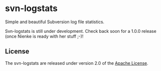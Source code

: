 # svn-logstats
Simple and beautiful Subversion log file statistics.

Svn-logstats is still under development. Check back soon for a 1.0.0 release (once Nienke is ready with her stuff ;-)!

## License
The svn-logstats are released under version 2.0 of the [Apache License][].

[Apache License]: https://www.apache.org/licenses/LICENSE-2.0.txt
